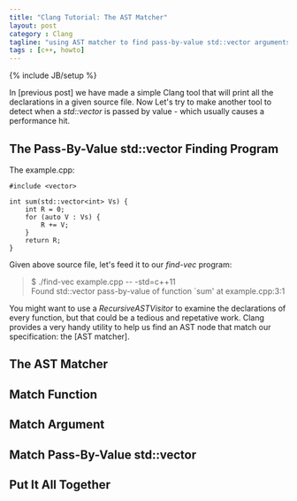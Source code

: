 ```yaml
---
title: "Clang Tutorial: The AST Matcher"
layout: post
category : Clang
tagline: "using AST matcher to find pass-by-value std::vector arguments"
tags : [c++, howto]
---
```

{% include JB/setup %}

In [previous post] we have made a simple Clang tool that will print all the
declarations in a given source file. Now Let's try to make another tool to
detect when a _std::vector_ is passed by value - which usually causes a
performance hit.

## The Pass-By-Value std::vector Finding Program

The example.cpp:

```
#include <vector>

int sum(std::vector<int> Vs) {
    int R = 0;
    for (auto V : Vs) {
        R += V;
    }
    return R;
}
```

Given above source file, let's feed it to our _find-vec_ program:

> $ ./find-vec example.cpp -- -std=c++11  
> Found std::vector pass-by-value of function `sum' at example.cpp:3:1  

You might want to use a _RecursiveASTVisitor_ to examine the declarations of
every function, but that could be a tedious and repetative work. Clang provides
a very handy utility to help us find an AST node that match our specification:
the [AST matcher].

## The AST Matcher

## Match Function

## Match Argument

## Match Pass-By-Value std::vector

## Put It All Together
